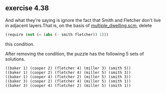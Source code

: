 ## exercise 4.38

And what they're saying is ignore the fact that Smith and Fletcher don't live in adjacent layers.That is, on the basis of [multiple_dwelling.scm](./multiple_dwelling.scm), delete

``` Scheme
(require (not (= (abs (- smith fletcher)) 1)))
```
this condition.

After removing the condition, the puzzle has the following 5 sets of solutions.

```
((baker 1) (cooper 2) (fletcher 4) (miller 3) (smith 5)) 
((baker 1) (cooper 2) (fletcher 4) (miller 5) (smith 3)) 
((baker 1) (cooper 4) (fletcher 2) (miller 5) (smith 3)) 
((baker 3) (cooper 2) (fletcher 4) (miller 5) (smith 1)) 
((baker 3) (cooper 4) (fletcher 2) (miller 5) (smith 1))
```

